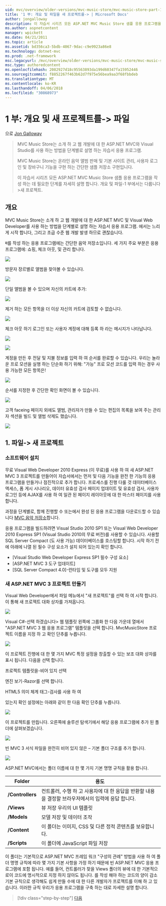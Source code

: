```yaml
---
uid: mvc/overview/older-versions/mvc-music-store/mvc-music-store-part-1
title: '1 부: 개요 및 파일을 새 프로젝트를-> | Microsoft Docs'
author: jongalloway
description: 이 자습서 시리즈 모든 ASP.NET MVC Music Store 샘플 응용 프로그램을 작성 하는 데 필요한 단계를 자세히 설명 합니다. 1 부에서는 개요 및 파일-새 프로젝트를 >합니다.
ms.author: aspnetcontent
manager: wpickett
ms.date: 04/21/2011
ms.topic: article
ms.assetid: bd356ca3-5bdb-4067-9dac-c9e9923a86e8
ms.technology: dotnet-mvc
ms.prod: .net-framework
msc.legacyurl: /mvc/overview/older-versions/mvc-music-store/mvc-music-store-part-1
msc.type: authoredcontent
ms.openlocfilehash: 2082927d18c95563893da199d60347fa15952446
ms.sourcegitcommit: f8852267f463b62d7f975e56bea9aa3f68fbbdeb
ms.translationtype: MT
ms.contentlocale: ko-KR
ms.lasthandoff: 04/06/2018
ms.locfileid: "30868973"
---
```

<a name="part-1-overview-and-file-new-project"></a>1 부: 개요 및 새 프로젝트를-> 파일
====================
으로 [Jon Galloway](https://github.com/jongalloway)

> MVC Music Store는 소개 하 고 웹 개발에 대 한 ASP.NET MVC와 Visual Studio를 사용 하는 방법을 단계별로 설명 하는 자습서 응용 프로그램.  
>   
> MVC Music Store는 온라인 음악 앨범 판매 및 기본 사이트 관리, 사용자 로그인 및 장바구니 기능을 구현 하는 간단한 샘플 저장소 구현입니다.  
>   
> 이 자습서 시리즈 모든 ASP.NET MVC Music Store 샘플 응용 프로그램을 작성 하는 데 필요한 단계를 자세히 설명 합니다. 개요 및 파일-1 부에서는 다룹니다&gt;새 프로젝트.


## <a name="overview"></a>개요

MVC Music Store는 소개 하 고 웹 개발에 대 한 ASP.NET MVC 및 Visual Web Developer를 사용 하는 방법을 단계별로 설명 하는 자습서 응용 프로그램. 에서는 느리게 시작 합니다, 그리고 초급 수준 웹 개발 발생 하므로 괜찮습니다.

म를 작성 하는 응용 프로그램에는 간단한 음악 저장소입니다. 세 가지 주요 부분은 응용 프로그램에: 쇼핑, 체크 아웃, 및 관리 합니다.

![](mvc-music-store-part-1/_static/image1.jpg)

방문자 장르별로 앨범을 찾아볼 수 있습니다.

![](mvc-music-store-part-1/_static/image2.jpg)

단일 앨범을 볼 수 있으며 자신의 카트에 추가:

![](mvc-music-store-part-1/_static/image3.jpg)

제거 하는 모든 항목을 더 이상 자신의 카트에 검토할 수 없습니다.

![](mvc-music-store-part-1/_static/image4.jpg)

체크 아웃 하기 로그인 또는 사용자 계정에 대해 등록 하 라는 메시지가 나타납니다.

![](mvc-music-store-part-1/_static/image1.png)

![](mvc-music-store-part-1/_static/image2.png)

계정을 만든 후 전달 및 지불 정보를 입력 하 여 순서를 완료할 수 있습니다. 우리는 놀라운 프로 모션을 실행 하는 단순화 하기 위해: "가능" 프로 모션 코드를 입력 하는 경우 사용 가능한 모든 항목은!

![](mvc-music-store-part-1/_static/image5.jpg)

순서를 지정한 후 간단한 확인 화면이 볼 수 있습니다.

![](mvc-music-store-part-1/_static/image6.jpg)

고객 faceing 페이지 외에도 앨범, 관리자가 만들 수 있는 편집의 목록을 보여 주는 관리자 섹션을 빌드 및 앨범 삭제도 했습니다.

![](mvc-music-store-part-1/_static/image7.jpg)

## <a name="1-file--gt-new-project"></a>1. 파일-&gt; 새 프로젝트

### <a name="installing-the-software"></a>소프트웨어 설치

무료 Visual Web Developer 2010 Express (이 무료)를 사용 하 여 새 ASP.NET MVC 3 프로젝트를 만들어이 자습서에서는 먼저 및 다음 기능을 완전 한 기능의 응용 프로그램을 만들거나 점진적으로 추가 합니다. 프로세스를 진행 다룰 것 데이터베이스 액세스, 폼 게시 시나리오, 데이터 유효성 검사 페이지 업데이트 및 유효성 검사, 사용자 로그인 등에 AJAX를 사용 하 여 일관 된 페이지 레이아웃에 대 한 마스터 페이지를 사용 합니다.

과정을 단계별로, 함께 진행할 수 또는에서 완성 된 응용 프로그램을 다운로드할 수 있습니다 [MVC 음악 저장소](https://github.com/evilDave/MVC-Music-Store)합니다.

응용 프로그램을 빌드하려면 Visual Studio 2010 SP1 또는 Visual Web Developer 2010 Express SP1 (Visual Studio 2010의 무료 버전)를 사용할 수 있습니다. 사용할 SQL Server Compact (도 사용 가능) 데이터베이스를 호스팅할 합니다. 시작 하기 전에 아래에 나열 된 필수 구성 요소가 설치 되어 있는지 확인 합니다.


- [Visual Studio Web Developer Express SP1 필수 구성 요소]
- [ASP.NET MVC 3 도구 업데이트]
- [SQL Server Compact 4.0]-런타임 및 도구를 모두 지원


### <a name="creating-a-new-aspnet-mvc-3-project"></a>새 ASP.NET MVC 3 프로젝트 만들기

Visual Web Developer에서 파일 메뉴에서 "새 프로젝트"를 선택 하 여 시작 합니다. 이 통해 새 프로젝트 대화 상자를 가져옵니다.

![](mvc-music-store-part-1/_static/image5.png)

Visual C#-선택 하겠습니다&gt; 웹 템플릿 왼쪽에 그룹화 한 다음 가운데 열에서 "ASP.NET MVC 3 웹 응용 프로그램" 템플릿을 선택 합니다. MvcMusicStore 프로젝트 이름을 지정 하 고 확인 단추를 누릅니다.

![](mvc-music-store-part-1/_static/image8.jpg)

이 프로젝트 진행에 대 한 몇 가지 MVC 특정 설정을 창출할 수 있는 보조 대화 상자를 표시 됩니다. 다음을 선택 합니다.

프로젝트 템플릿을-비어 있지 선택

엔진 보기-Razor를 선택 합니다.

HTML5 의미 체계 태그-검사를 사용 하 여

있는지 확인 설정에는 아래와 같이 한 다음 확인 단추를 누릅니다.

![](mvc-music-store-part-1/_static/image9.jpg)

이 프로젝트를 만듭니다. 오른쪽에 솔루션 탐색기에서 해당 응용 프로그램에 추가 된 폴더에 살펴보겠습니다.

![](mvc-music-store-part-1/_static/image10.jpg)

빈 MVC 3 서식 파일을 완전히 비어 있지 않은 – 기본 폴더 구조를 추가 합니다.

![](mvc-music-store-part-1/_static/image6.png)

ASP.NET MVC에서는 폴더 이름에 대 한 몇 가지 기본 명명 규칙을 활용 합니다.

| **Folder** | **용도** |
| --- | --- |
| **/Controllers** | 컨트롤러, 수행 하 고 사용자에 대 한 응답을 반환할 내용을 결정할 브라우저에서의 입력에 응답 합니다. |
| **/Views** | 뷰 저장 우리의 UI 템플릿 |
| **/Models** | 모델 저장 및 데이터 조작 |
| **/Content** | 이 폴더는 이미지, CSS 및 다른 정적 콘텐츠를 보유합니다. |
| **/Scripts** | 이 폴더에 JavaScript 파일 저장 |

이 폴더는 기본적으로 ASP.NET MVC 프레임 워크 "구성의 관례" 방법을 사용 하 여 폴더 명명 규칙에 따라 몇 가지 기본 사항을 가정 하기 때문에 빈 ASP.NET MVC 응용 프로그램에 포함 됩니다. 예를 들어, 컨트롤러가 찾을 Views 폴더의 뷰에 대 한 기본적으로이 코드에 명시적으로 지정 하지 않아도 됩니다. 를 작성 해야 하는 코드의 양이 감소 기본 규칙으로 생각해도 쉽게 만들 수에 대 한 다른 개발자가 프로젝트를 이해 하 고 있습니다. 이러한 규칙 우리가 응용 프로그램을 구축 하는 대로 자세한 설명 합니다.

> [!div class="step-by-step"]
> [다음](mvc-music-store-part-2.md)
